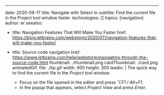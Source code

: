---
date: 2020-09-17
title: Navigate with Select In
subtitle: Find the current file in the Project tool window faster.
technologies: []
topics: [navigation]
author: er
seealso:
- title: Navigation Features That Will Make You Faster
  href: https://blog.jetbrains.com/webstorm/2020/07/navigation-features-that-will-make-you-faster/
- title: Source code navigation
  href: https://www.jetbrains.com/help/webstorm/navigating-through-the-source-code.html
thumbnail: ./thumbnail.png
cardThumbnail: ./card.png
animatedGif:
  file: ./tip.gif
  width: 600
  height: 300
leadin: |
  The quick way to find the current file in the *Project* tool window.
  
  - Focus on the file opened in the editor and press *⌥F1 / Alt+F1*.
  - In the popup that appears, select *Project View* and press *Enter*.